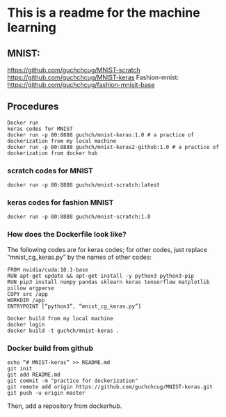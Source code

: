 # This is a readme for the machine learning

## MNIST:
https://github.com/guchchcug/MNIST-scratch
https://github.com/guchchcug/MNIST-keras
Fashion-mnist:
https://github.com/guchchcug/fashion-mnisit-base

## Procedures
```
Docker run
keras codes for MNIST
docker run -p 80:8888 guchch/mnist-keras:1.0 # a practice of dockerization from my local machine
docker run -p 80:8888 guchch/mnist-keras2-github:1.0 # a practice of dockerization from docker hub
```
### scratch codes for MNIST
```
docker run -p 80:8888 guchch/mnist-scratch:latest
```
### keras codes for fashion MNIST
```
docker run -p 80:8888 guchch/mnist-scratch:1.0
```

### How does the Dockerfile look like?
The following codes are for keras codes; for other codes, just replace “mnist_cg_keras.py” by the names of other codes:
```
FROM nvidia/cuda:10.1-base
RUN apt-get update && apt-get install -y python3 python3-pip
RUN pip3 install numpy pandas sklearn keras tensorflow matplotlib pillow argparse
COPY src /app
WORKDIR /app
ENTRYPOINT [“python3”, “mnist_cg_keras.py”]
```
```
Docker build from my local machine
docker login
docker build -t guchch/mnist-keras .
```

### Docker build from github
```
echo “# MNIST-keras” >> README.md
git init
git add README.md
git commit -m "practice for dockerization"
git remote add origin https://github.com/guchchcug/MNIST-keras.git
git push -u origin master
```
Then, add a repository from dockerhub.
